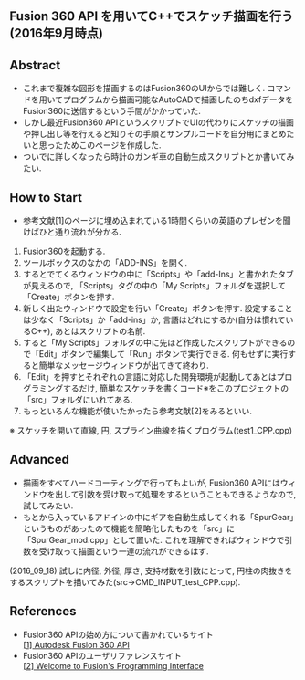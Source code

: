 ## Fusion 360 API を用いてC++でスケッチ描画を行う (2016年9月時点)  

## Abstract
* これまで複雑な図形を描画するのはFusion360のUIからでは難しく. コマンドを用いてプログラムから描画可能なAutoCADで描画したのちdxfデータをFusion360に送信するという手間がかかっていた.  
* しかし最近Fusion360 APIというスクリプトでUIの代わりにスケッチの描画や押し出し等を行えると知りその手順とサンプルコードを自分用にまとめたいと思ったためこのページを作成した.  
* ついでに詳しくなったら時計のガンギ車の自動生成スクリプトとか書いてみたい.  

## How to Start
* 参考文献[1]のページに埋め込まれている1時間くらいの英語のプレゼンを聞けばひと通り流れが分かる.  
  
1. Fusion360を起動する.  
2. ツールボックスのなかの「ADD-INS」を開く.
3. するとでてくるウィンドウの中に「Scripts」や「add-Ins」と書かれたタブが見えるので, 「Scripts」タグの中の「My Scripts」フォルダを選択して「Create」ボタンを押す.  
4. 新しく出たウィンドウで設定を行い「Create」ボタンを押す. 設定することは少なく「Scripts」か「add-ins」か, 言語はどれにするか(自分は慣れているC++), あとはスクリプトの名前.  
5. すると「My Scripts」フォルダの中に先ほど作成したスクリプトができるので「Edit」ボタンで編集して「Run」ボタンで実行できる. 何もせずに実行すると簡単なメッセージウィンドウが出てきて終わり.  
6. 「Edit」を押すとそれぞれの言語に対応した開発環境が起動してあとはプログラミングするだけ, 簡単なスケッチを書くコード※をこのプロジェクトの「src」フォルダにいれてある.  
7. もっといろんな機能が使いたかったら参考文献[2]をみるといい.  

※ スケッチを開いて直線, 円, スプライン曲線を描くプログラム(test1_CPP.cpp)

## Advanced
* 描画をすべてハードコーティングで行ってもよいが, Fusion360 APIにはウィンドウを出して引数を受け取って処理をするということもできるようなので, 試してみたい.
* もとから入っているアドインの中にギアを自動生成してくれる「SpurGear」というものがあったので機能を簡略化したものを「src」に「SpurGear_mod.cpp」として置いた. これを理解できればウィンドウで引数を受け取って描画という一連の流れができるはず.  
  
(2016_09_18) 試しに内径, 外径, 厚さ, 支持材数を引数にとって, 円柱の肉抜きをするスクリプトを描いてみた(src->CMD_INPUT_test_CPP.cpp).


## References
* Fusion360 APIの始め方について書かれているサイト  
<a href="http://autodeskfusion360.github.io/#section_welcome">[1] Autodesk Fusion 360 API</a>
* Fusion360 APIのユーザリファレンスサイト  
<a href="http://fusion360.autodesk.com/learning/learning.html?guid=GUID-A92A4B10-3781-4925-94C6-47DA85A4F65A">[2] Welcome to Fusion's Programming Interface</a>